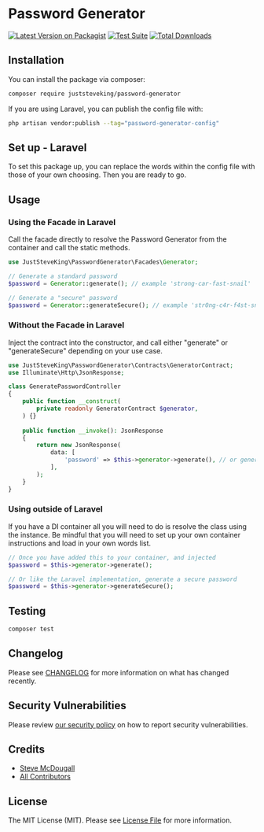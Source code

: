 # Password Generator

[![Latest Version on Packagist](https://img.shields.io/packagist/v/juststeveking/password-generator.svg?style=flat-square)](https://packagist.org/packages/juststeveking/password-generator)
[![Test Suite](https://github.com/juststeveking/password-generator/actions/workflows/tests.yml/badge.svg)](https://github.com/juststeveking/password-generator/actions/workflows/tests.yml)
[![Total Downloads](https://img.shields.io/packagist/dt/juststeveking/password-generator.svg?style=flat-square)](https://packagist.org/packages/juststeveking/password-generator)
<!--delete-->

## Installation

You can install the package via composer:

```bash
composer require juststeveking/password-generator
```

If you are using Laravel, you can publish the config file with:

```bash
php artisan vendor:publish --tag="password-generator-config"
```

## Set up - Laravel

To set this package up, you can replace the words within the config file with those of your own choosing. Then you are ready to go.

## Usage

### Using the Facade in Laravel

Call the facade directly to resolve the Password Generator from the container and call the static methods.

```php
use JustSteveKing\PasswordGenerator\Facades\Generator;

// Generate a standard password
$password = Generator::generate(); // example 'strong-car-fast-snail'

// Generate a "secure" password
$password = Generator::generateSecure(); // example 'str0ng-c4r-f4st-sn41l'
```

### Without the Facade in Laravel

Inject the contract into the constructor, and call either "generate" or "generateSecure" depending on your use case.

```php
use JustSteveKing\PasswordGenerator\Contracts\GeneratorContract;
use Illuminate\Http\JsonResponse;

class GeneratePasswordController
{
    public function __construct(
        private readonly GeneratorContract $generator,
    ) {}
    
    public function __invoke(): JsonResponse
    {
        return new JsonResponse(
            data: [
                'password' => $this->generator->generate(), // or generateSecure() for "secure" passwords.
            ],
        );
    }
}
```

### Using outside of Laravel

If you have a DI container all you will need to do is resolve the class using the instance. Be mindful that you will need to set up your own container instructions and load in your own words list.

```php
// Once you have added this to your container, and injected
$password = $this->generator->generate();

// Or like the Laravel implementation, generate a secure password
$password = $this->generator->generateSecure();
```

## Testing

```bash
composer test
```

## Changelog

Please see [CHANGELOG](CHANGELOG.md) for more information on what has changed recently.

## Security Vulnerabilities

Please review [our security policy](../../security/policy) on how to report security vulnerabilities.

## Credits

- [Steve McDougall](https://github.com/juststeveking)
- [All Contributors](../../contributors)

## License

The MIT License (MIT). Please see [License File](LICENSE.md) for more information.
